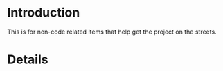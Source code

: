 # Introduction #

This is for non-code related items that help get the project on the streets.


# Details #